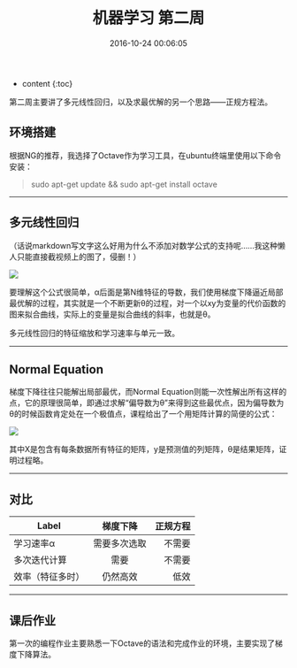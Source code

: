 ﻿---
layout: post
title:  "机器学习 第二周"
date:   2016-10-24 00:06:05
categories: machine-learning
tags: Stanford AndrewNG
---

* content
{:toc}

第二周主要讲了多元线性回归，以及求最优解的另一个思路——正规方程法。






## 环境搭建

根据NG的推荐，我选择了Octave作为学习工具，在ubuntu终端里使用以下命令安装：

> sudo apt-get update && sudo apt-get install octave

***

## 多元线性回归

（话说markdown写文字这么好用为什么不添加对数学公式的支持呢……我这种懒人只能直接截视频上的图了，侵删！）

![](http://p1.bpimg.com/4851/ab6476a553cc3ebc.png)

要理解这个公式很简单，α后面是第N维特征的导数，我们使用梯度下降逼近局部最优解的过程，其实就是一个不断更新θ的过程，对一个以xy为变量的代价函数的图来拟合曲线，实际上的变量是拟合曲线的斜率，也就是θ。

多元线性回归的特征缩放和学习速率与单元一致。

***

## Normal Equation

梯度下降往往只能解出局部最优，而Normal Equation则能一次性解出所有这样的点，它的原理很简单，即通过求解“偏导数为θ”来得到这些最优点，因为偏导数为θ的时候函数肯定处在一个极值点，课程给出了一个用矩阵计算的简便的公式：

![](http://p1.bpimg.com/4851/23d56deb4abcaf96.png)

其中X是包含有每条数据所有特征的矩阵，y是预测值的列矩阵，θ是结果矩阵，证明过程略。

***

## 对比

| Label         | 梯度下降      | 正规方程  |
| ------------- |:-------------:| ---------:|
| 学习速率α     | 需要多次选取  | 不需要    |
| 多次迭代计算     | 需要       |   不需要  |
| 效率（特征多时） | 仍然高效   | 低效      |

***

## 课后作业

第一次的编程作业主要熟悉一下Octave的语法和完成作业的环境，主要实现了梯度下降算法。
